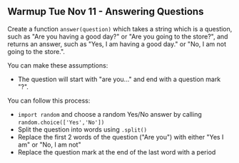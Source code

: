 Warmup Tue Nov 11 - Answering Questions
---------------------------------------

Create a function `answer(question)` which takes a string which is a question, such as "Are you having a good day?" or "Are you going to the store?", and returns an answer, such as "Yes, I am having a good day." or "No, I am not going to the store.".

You can make these assumptions:

* The question will start with "are you..." and end with a question mark "?".

You can follow this process:

* `import random` and choose a random Yes/No answer by calling `random.choice(['Yes','No'])`
* Split the question into words using `.split()`
* Replace the first 2 words of the question ("Are you") with either "Yes I am" or "No, I am not"
* Replace the question mark at the end of the last word with a period

